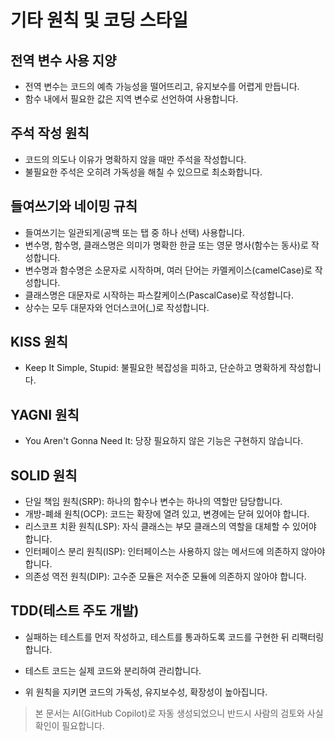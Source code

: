 # 기타 원칙 및 코딩 스타일

## 전역 변수 사용 지양
- 전역 변수는 코드의 예측 가능성을 떨어뜨리고, 유지보수를 어렵게 만듭니다.
- 함수 내에서 필요한 값은 지역 변수로 선언하여 사용합니다.

## 주석 작성 원칙
- 코드의 의도나 이유가 명확하지 않을 때만 주석을 작성합니다.
- 불필요한 주석은 오히려 가독성을 해칠 수 있으므로 최소화합니다.

## 들여쓰기와 네이밍 규칙
- 들여쓰기는 일관되게(공백 또는 탭 중 하나 선택) 사용합니다.
- 변수명, 함수명, 클래스명은 의미가 명확한 한글 또는 영문 명사(함수는 동사)로 작성합니다.
- 변수명과 함수명은 소문자로 시작하며, 여러 단어는 카멜케이스(camelCase)로 작성합니다.
- 클래스명은 대문자로 시작하는 파스칼케이스(PascalCase)로 작성합니다.
- 상수는 모두 대문자와 언더스코어(_)로 작성합니다.

## KISS 원칙
- Keep It Simple, Stupid: 불필요한 복잡성을 피하고, 단순하고 명확하게 작성합니다.

## YAGNI 원칙
- You Aren't Gonna Need It: 당장 필요하지 않은 기능은 구현하지 않습니다.

## SOLID 원칙
- 단일 책임 원칙(SRP): 하나의 함수나 변수는 하나의 역할만 담당합니다.
- 개방-폐쇄 원칙(OCP): 코드는 확장에 열려 있고, 변경에는 닫혀 있어야 합니다.
- 리스코프 치환 원칙(LSP): 자식 클래스는 부모 클래스의 역할을 대체할 수 있어야 합니다.
- 인터페이스 분리 원칙(ISP): 인터페이스는 사용하지 않는 메서드에 의존하지 않아야 합니다.
- 의존성 역전 원칙(DIP): 고수준 모듈은 저수준 모듈에 의존하지 않아야 합니다.

## TDD(테스트 주도 개발)
- 실패하는 테스트를 먼저 작성하고, 테스트를 통과하도록 코드를 구현한 뒤 리팩터링합니다.
- 테스트 코드는 실제 코드와 분리하여 관리합니다.

- 위 원칙을 지키면 코드의 가독성, 유지보수성, 확장성이 높아집니다.

> 본 문서는 AI(GitHub Copilot)로 자동 생성되었으니 반드시 사람의 검토와 사실 확인이 필요합니다.
